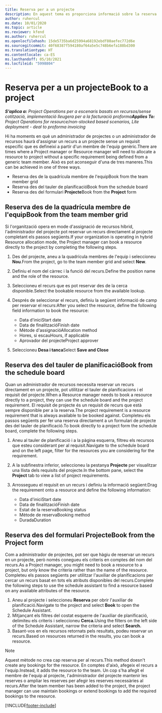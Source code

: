 ```yaml
---
title: Reserva per a un projecte
description: En aquest tema es proporciona informació sobre la reserva d'un recurs a un projecte.
author: ruhercul
ms.date: 10/01/2020
ms.topic: article
ms.reviewer: kfend
ms.author: ruhercul
ms.openlocfilehash: 15de5735ba6d25994a68192ebdf80aefec772d6e
ms.sourcegitcommit: 40f68387f594180af64a5e5c748b6efa188bd300
ms.translationtype: HT
ms.contentlocale: ca-ES
ms.lasthandoff: 05/10/2021
ms.locfileid: "5998804"
---
```

# <a name="book-to-a-project"></a><span data-ttu-id="1e2ea-103">Reserva per a un projecte</span><span class="sxs-lookup"><span data-stu-id="1e2ea-103">Book to a project</span></span>

<span data-ttu-id="1e2ea-104">_**S'aplica a:** Project Operations per a escenaris basats en recursos/sense cotització, implementació lleugera per a la facturació proforma_</span><span class="sxs-lookup"><span data-stu-id="1e2ea-104">_**Applies To:** Project Operations for resource/non-stocked based scenarios, Lite deployment - deal to proforma invoicing_</span></span>

<span data-ttu-id="1e2ea-105">Hi ha moments en què un administrador de projectes o un administrador de recursos haurà d'assignar un recurs a un projecte sense un requisit específic que es defineixi a partir d'un membre de l'equip genèric.</span><span class="sxs-lookup"><span data-stu-id="1e2ea-105">There are times where a Project manager or Resource manager will need to allocate a resource to project without a specific requirement being defined from a generic team member.</span></span> <span data-ttu-id="1e2ea-106">Això es pot aconseguir d'una de tres maneres.</span><span class="sxs-lookup"><span data-stu-id="1e2ea-106">This can be achieved in one of three ways.</span></span>

- <span data-ttu-id="1e2ea-107">Reserva des de la quadrícula membre de l'equip</span><span class="sxs-lookup"><span data-stu-id="1e2ea-107">Book from the team member grid</span></span>
- <span data-ttu-id="1e2ea-108">Reserva des del tauler de planificació</span><span class="sxs-lookup"><span data-stu-id="1e2ea-108">Book from the schedule board</span></span>
- <span data-ttu-id="1e2ea-109">Reserva des del formulari **Projecte**</span><span class="sxs-lookup"><span data-stu-id="1e2ea-109">Book from the **Project** form</span></span>

## <a name="book-from-the-team-member-grid"></a><span data-ttu-id="1e2ea-110">Reserva des de la quadrícula membre de l'equip</span><span class="sxs-lookup"><span data-stu-id="1e2ea-110">Book from the team member grid</span></span>

<span data-ttu-id="1e2ea-111">Si l'organització opera en mode d'assignació de recursos híbrid, l'administrador del projecte pot reservar un recurs directament al projecte completant els passos següents.</span><span class="sxs-lookup"><span data-stu-id="1e2ea-111">If your organization is operating in hybrid Resource allocation mode, the Project manager can book a resource directly to the project by completing the following steps.</span></span>

1. <span data-ttu-id="1e2ea-112">Des del projecte, aneu a la quadrícula membres de l'equip i seleccioneu **Nou**.</span><span class="sxs-lookup"><span data-stu-id="1e2ea-112">From the project, go to the team member grid and select **New**.</span></span>
2. <span data-ttu-id="1e2ea-113">Definiu el nom del càrrec i la funció del recurs.</span><span class="sxs-lookup"><span data-stu-id="1e2ea-113">Define the position name and the role of the resource.</span></span>
3. <span data-ttu-id="1e2ea-114">Seleccioneu el recurs que es pot reservar des de la cerca disponible.</span><span class="sxs-lookup"><span data-stu-id="1e2ea-114">Select the bookable resource from the available lookup.</span></span>
4. <span data-ttu-id="1e2ea-115">Després de seleccionar el recurs, definiu la següent informació de camp per reservar el recurs:</span><span class="sxs-lookup"><span data-stu-id="1e2ea-115">After you select the resource, define the following field information to book the resource:</span></span>

    - <span data-ttu-id="1e2ea-116">Data d'inici</span><span class="sxs-lookup"><span data-stu-id="1e2ea-116">Start date</span></span>
    - <span data-ttu-id="1e2ea-117">Data de finalització</span><span class="sxs-lookup"><span data-stu-id="1e2ea-117">Finish date</span></span>
    - <span data-ttu-id="1e2ea-118">Mètode d'assignació</span><span class="sxs-lookup"><span data-stu-id="1e2ea-118">Allocation method</span></span>
    - <span data-ttu-id="1e2ea-119">Hores, si escau</span><span class="sxs-lookup"><span data-stu-id="1e2ea-119">Hours, if applicable</span></span>
    - <span data-ttu-id="1e2ea-120">Aprovador del projecte</span><span class="sxs-lookup"><span data-stu-id="1e2ea-120">Project approver</span></span>

6. <span data-ttu-id="1e2ea-121">Seleccioneu **Desa i tanca**</span><span class="sxs-lookup"><span data-stu-id="1e2ea-121">Select **Save and Close**</span></span>

## <a name="book-from-the-schedule-board"></a><span data-ttu-id="1e2ea-122">Reserva des del tauler de planificació</span><span class="sxs-lookup"><span data-stu-id="1e2ea-122">Book from the schedule board</span></span>

<span data-ttu-id="1e2ea-123">Quan un administrador de recursos necessita reservar un recurs directament en un projecte, pot utilitzar el tauler de planificacions i el requisit del projecte.</span><span class="sxs-lookup"><span data-stu-id="1e2ea-123">When a Resource manager needs to book a resource directly to a project, they can use the schedule board and the project requirement.</span></span> <span data-ttu-id="1e2ea-124">El requisit de projecte és un requisit de recurs que està sempre disponible per a la reserva.</span><span class="sxs-lookup"><span data-stu-id="1e2ea-124">The project requirement is a resource requirement that is always available to be booked against.</span></span> <span data-ttu-id="1e2ea-125">Completeu els passos següents per fer una reserva directament a un formulari de projecte des del tauler de planificació.</span><span class="sxs-lookup"><span data-stu-id="1e2ea-125">To book directly to a project form the schedule board, complete the following steps.</span></span>

1. <span data-ttu-id="1e2ea-126">Aneu al tauler de planificació i a la pàgina esquerra, filtreu els recursos que esteu considerant per al requisit.</span><span class="sxs-lookup"><span data-stu-id="1e2ea-126">Navigate to the schedule board and on the left page, filter for the resources you are considering for the requirement.</span></span>
2. <span data-ttu-id="1e2ea-127">A la subfinestra inferior, seleccioneu la pestanya **Projecte** per visualitzar una llista dels requisits del projecte.</span><span class="sxs-lookup"><span data-stu-id="1e2ea-127">In the bottom pane, select the **Project** tab to view a list of project requirements.</span></span>
3. <span data-ttu-id="1e2ea-128">Arrossegueu el requisit en un recurs i definiu la informació següent:</span><span class="sxs-lookup"><span data-stu-id="1e2ea-128">Drag the requirement onto a resource and define the following information:</span></span>

    - <span data-ttu-id="1e2ea-129">Data d'inici</span><span class="sxs-lookup"><span data-stu-id="1e2ea-129">Start date</span></span>
    - <span data-ttu-id="1e2ea-130">Data de finalització</span><span class="sxs-lookup"><span data-stu-id="1e2ea-130">Finish date</span></span>
    - <span data-ttu-id="1e2ea-131">Estat de la reserva</span><span class="sxs-lookup"><span data-stu-id="1e2ea-131">Booking status</span></span>
    - <span data-ttu-id="1e2ea-132">Mètode de reserva</span><span class="sxs-lookup"><span data-stu-id="1e2ea-132">Booking method</span></span>
    - <span data-ttu-id="1e2ea-133">Durada</span><span class="sxs-lookup"><span data-stu-id="1e2ea-133">Duration</span></span>

## <a name="book-from-the-project-form"></a><span data-ttu-id="1e2ea-134">Reserva des del formulari Projecte</span><span class="sxs-lookup"><span data-stu-id="1e2ea-134">Book from the Project form</span></span>

<span data-ttu-id="1e2ea-135">Com a administrador de projectes, pot ser que hàgiu de reservar un recurs en un projecte, però només conegueu els criteris en comptes del nom del recurs.</span><span class="sxs-lookup"><span data-stu-id="1e2ea-135">As a Project manager, you might need to book a resource to a project, but only know the criteria rather than the name of the resource.</span></span> <span data-ttu-id="1e2ea-136">Completeu els passos següents per utilitzar l'auxiliar de planificacions per cercar un recurs basat en tots els atributs disponibles del recurs.</span><span class="sxs-lookup"><span data-stu-id="1e2ea-136">Complete the following steps to use the schedule assistant to find a resource based on any available attributes of the resource.</span></span> 

1. <span data-ttu-id="1e2ea-137">Aneu al projecte i seleccioneu **Reserva** per obrir l'auxiliar de planificació.</span><span class="sxs-lookup"><span data-stu-id="1e2ea-137">Navigate to the project and select **Book** to open the Schedule Assistant.</span></span>
2. <span data-ttu-id="1e2ea-138">Mitjançant els filtres del costat esquerre de l'auxiliar de planificació, delimiteu els criteris i seleccioneu **Cerca.**</span><span class="sxs-lookup"><span data-stu-id="1e2ea-138">Using the filters on the left side of the Schedule Assistant, narrow the criteria and select **Search.**</span></span>
3. <span data-ttu-id="1e2ea-139">Basant-vos en els recursos retornats pels resultats, podeu reservar un recurs.</span><span class="sxs-lookup"><span data-stu-id="1e2ea-139">Based on resources returned in the results, you can book a resource.</span></span>

> [!NOTE]
> <span data-ttu-id="1e2ea-140">Aquest mètode no crea cap reserva per al recurs.</span><span class="sxs-lookup"><span data-stu-id="1e2ea-140">This method doesn't create any bookings for the resource.</span></span> <span data-ttu-id="1e2ea-141">En comptes d'això, afegeix el recurs a l'equip.</span><span class="sxs-lookup"><span data-stu-id="1e2ea-141">Instead, it adds the resource to the team.</span></span> <span data-ttu-id="1e2ea-142">Un cop s'ha afegit el membre de l'equip al projecte, l'administrador del projecte mantenir les reserves o ampliar les reserves per afegir les reserves necessàries al recurs.</span><span class="sxs-lookup"><span data-stu-id="1e2ea-142">After the team member has been added to the project, the project manager can use maintain bookings or extend bookings to add the required bookings to the resource.</span></span>


[!INCLUDE[footer-include](../includes/footer-banner.md)]